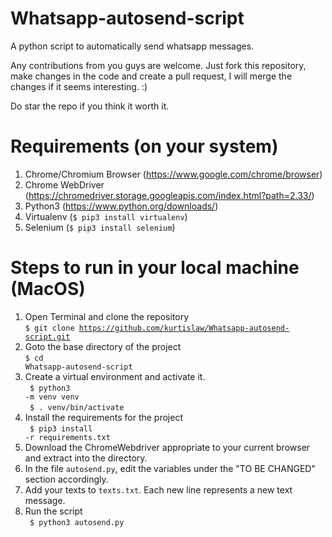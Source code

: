 # Whatsapp-autosend-script

A python script to automatically send whatsapp messages.

Any contributions from you guys are welcome. Just fork this repository, make changes in the code and create a pull request, I will merge the changes if it seems interesting. :)

Do star the repo if you think it worth it.

# Requirements (on your system)
1. Chrome/Chromium Browser (https://www.google.com/chrome/browser)
2. Chrome WebDriver (https://chromedriver.storage.googleapis.com/index.html?path=2.33/)
3. Python3 (https://www.python.org/downloads/)
4. Virtualenv (<code>$ pip3 install virtualenv</code>)
5. Selenium (<code>$ pip3 install selenium</code>)

# Steps to run in your local machine (MacOS)
1. Open Terminal and clone the repository<br>
<code>$ git clone https://github.com/kurtislaw/Whatsapp-autosend-script.git</code> 
2. Goto the base directory of the project <br>
<code>$ cd Whatsapp-autosend-script</code>  
3. Create a virtual environment and activate it.<br> 
<code> $ python3 -m venv venv </code><br>
<code> $ . venv/bin/activate </code>
4. Install the requirements for the project<br> 
<code> $ pip3 install -r requirements.txt </code>
6. Download the ChromeWebdriver appropriate to your current browser and extract into the directory.
7. In the file `autosend.py`, edit the variables under the "TO BE CHANGED" section accordingly.
8. Add your texts to `texts.txt`. Each new line represents a new text message.
9. Run the script<br>
<code> $ python3 autosend.py</code>
